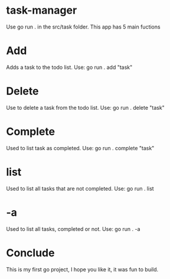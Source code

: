 # task-manager
Use go run . in the src/task folder. This app has 5 main fuctions

# Add
Adds a task to the todo list. Use: go run . add "task"

# Delete
Use to delete a task from the todo list. Use: go run . delete "task"

# Complete
Used to list task as completed. Use: go run . complete "task"

# list
Used to list all tasks that are not completed. Use: go run . list

# -a
Used to list all tasks, completed or not. Use: go run . -a

# Conclude
This is my first go project, I hope you like it, it was fun to build.
